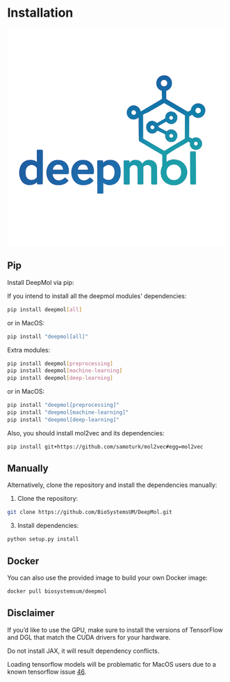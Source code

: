# Installation

![alt text](../imgs/deepmol_black_background.png)

## Pip

Install DeepMol via pip:

If you intend to install all the deepmol modules' dependencies:

```bash
pip install deepmol[all]
```

or in MacOS:

```bash
pip install "deepmol[all]"
```


Extra modules:

```bash
pip install deepmol[preprocessing]
pip install deepmol[machine-learning]
pip install deepmol[deep-learning]
```

or in MacOS:

```bash
pip install "deepmol[preprocessing]"
pip install "deepmol[machine-learning]"
pip install "deepmol[deep-learning]"
```

Also, you should install mol2vec and its dependencies:

```bash
pip install git+https://github.com/samoturk/mol2vec#egg=mol2vec
```

## Manually

Alternatively, clone the repository and install the dependencies manually:

1. Clone the repository:
```bash
git clone https://github.com/BioSystemsUM/DeepMol.git
```

3. Install dependencies:
```bash
python setup.py install
```

## Docker

You can also use the provided image to build your own Docker image:

```bash
docker pull biosystemsum/deepmol
```

## Disclaimer

If you’d like to use the GPU, make sure to install the versions of TensorFlow and DGL that match the CUDA drivers for your hardware.

Do not install JAX, it will result dependency conflicts. 

Loading tensorflow models will be problematic for MacOS users due to a known tensorflow issue [46](https://github.com/keras-team/tf-keras/issues/46).